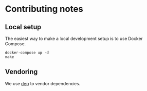 # Contributing notes

## Local setup

The easiest way to make a local development setup is to use Docker Compose.

```
docker-compose up -d
make
```

## Vendoring

We use [dep](https://github.com/golang/dep) to vendor dependencies.
